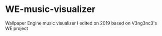 # WE-music-visualizer
Wallpaper Engine music visualizer I edited on 2019 based on V3ng3nc3's WE project
